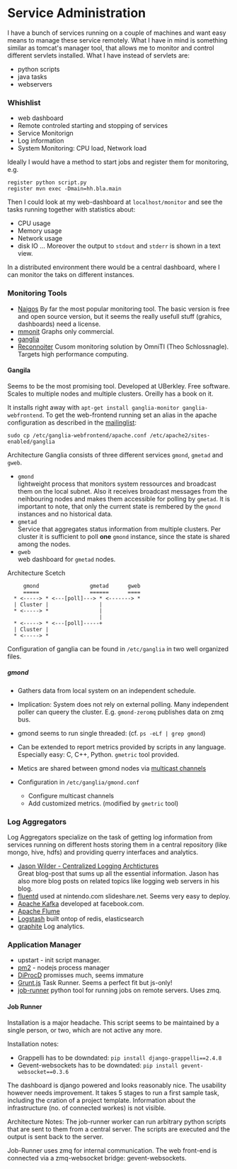 # Service Administration

I have a bunch of services running on a couple of machines and want
easy means to manage these service remotely. What I have in mind
is something similar as tomcat's manager tool, that allows me
to monitor and control different servlets installed.
What I have instead of servlets are:

* python scripts
* java tasks
* webservers

### Whishlist
* web dashboard
* Remote controled starting and stopping of services
* Service Monitorign
* Log information
* System Monitoring: CPU load, Network load

Ideally I would have a method to start jobs and register them for monitoring, e.g.

    register python script.py
    register mvn exec -Dmain=hh.bla.main

Then I could look at my web-dashboard at `localhost/monitor` and see the tasks running
together with statistics about:
* CPU usage
* Memory usage
* Network usage
* disk IO ...
Moreover the output to `stdout` and `stderr` is shown in a text view.

In a distributed environment there would be a central dashboard, where I can monitor
the taks on different instances.

### Monitoring Tools
* [Naigos](http://www.nagios.com/)
  By far the most popular monitoring tool. The basic version is free and open source version,
  but it seems the really usefull stuff (grahics, dashboards) need a license.
* [mmonit](http://mmonit.com/monit/) Graphs only commercial.
* [ganglia](http://ganglia.sourceforge.net/)
* [Reconnoiter](http://labs.omniti.com/labs/reconnoiter)
  Cusom monitoring solution by OmniTI (Theo Schlossnagle). Targets high performance computing.

#### Gangila
Seems to be the most promising tool. Developed at UBerkley. Free software.
Scales to multiple nodes and multiple clusters. Oreilly has a book on it.

It installs right away with `apt-get install ganglia-monitor
ganglia-webfrontend`.  To get the web-frontend running set an alias in
the apache configuration as described in the [mailinglist](https://www.mail-archive.com/ganglia-general@lists.sourceforge.net/msg06092.html):

    sudo cp /etc/ganglia-webfrontend/apache.conf /etc/apache2/sites-enabled/ganglia

Architecture
Ganglia consists of three different services `gmond`, `gmetad` and `gweb`.

* `gmond`  
  lightweight process that monitors system ressources and broadcast them on the local subnet.
  Also it receives broadcast messages from the neihbouring nodes and makes them accessible for polling by `gmetad`.
  It is important to note, that only the current state is rembered by the `gmond` instances and no historical data.
* `gmetad`  
  Service that aggregates status information from multiple
  clusters. Per cluster it is sufficient to poll **one** `gmond`
  instance, since the state is shared among the nodes.
* `gweb`  
   web dashboard for `gmetad` nodes.

Architecture Scetch

         gmond                gmetad      gweb
         =====                ======      ====
      * <-----> * <---[poll]---> * <-------> *
      | Cluster |                |
      * <-----> *                |
                                 |
      * <-----> * <---[poll]-----+
      | Cluster |
      * <-----> *

Configuration of ganglia can be found in  `/etc/ganglia` in two well organized files.

##### gmond

* Gathers data from local system on an independent schedule.
* Implication: System does not rely on external polling. Many
  independent poller can queery the cluster. E.g. `gmond-zeromq`
  publishes data on zmq bus.
* gmond seems to run single threaded: (cf. `ps -eLf | grep gmond`)
* Can be extended to report metrics provided by scripts in any
  language. Especially easy: C, C++, Python. `gmetric` tool provided.
* Metics are shared between gmond nodes via [multicast channels](http://en.wikipedia.org/wiki/IP_multicast)

* Configuration in `/etc/ganglia/gmond.conf`
  - Configure multicast channels
  - Add customized metrics. (modified by `gmetric` tool)



### Log Aggregators
Log Aggregators specialize on the task of getting log information from services running on different hosts storing
them in a central repository (like mongo, hive, hdfs) and providing querry interfaces and analytics.

* [Jason Wilder - Centralized Logging Archtictures](http://jasonwilder.com/blog/2013/07/16/centralized-logging-architecture/)  
  Great blog-post that sums up all the essential information. Jason has also more blog posts on related topics like logging web servers in his blog.
* [fluentd](http://fluentd.org/)
  used at nintendo.com slideshare.net. Seems very easy to deploy.
* [Apache Kafka](http://kafka.apache.org/) developed at facebook.com.
* [Apache Flume](http://flume.apache.org/) 
* [Logstash](http://logstash.net/) built ontop of redis, elasticsearch
* [graphite](http://graphite.wikidot.com/) Log analytics.

### Application Manager
* upstart - init script manager.
* [pm2](https://github.com/Unitech/pm2) - nodejs process manager
* [DiProcD](http://projects.ceondo.com/p/diprocd/) promisses much, seems immature
* [Grunt.js](http://gruntjs.com/) Task Runner. Seems a perfect fit but js-only!
* [job-runner](https://github.com/spilgames/job-runner) python tool for running jobs on remote servers. Uses zmq.


#### Job Runner

Installation is a major headache. This script seems to be maintained
by a single person, or two, which are not active any more.

Installation notes:
* Grappelli has to be downdated: `pip install django-grappelli==2.4.8`
* Gevent-websockets has to be downdated: `pip install gevent-websocket==0.3.6`

The dashboard is django powered and looks reasonably nice.  The
usability however needs improvement. It takes 5 stages to run a first
sample task, including the cration of a project template. Information
about the infrastructure (no. of connected workes) is not visible.

Architecture Notes:
The job-runner worker can run arbitrary python scripts that are sent
to them from a central server. The scripts are executed and the output
is sent back to the server.

Job-Runner uses zmq for internal communication. The web front-end is connected
via a zmq-websocket bridge: gevent-websockets.

